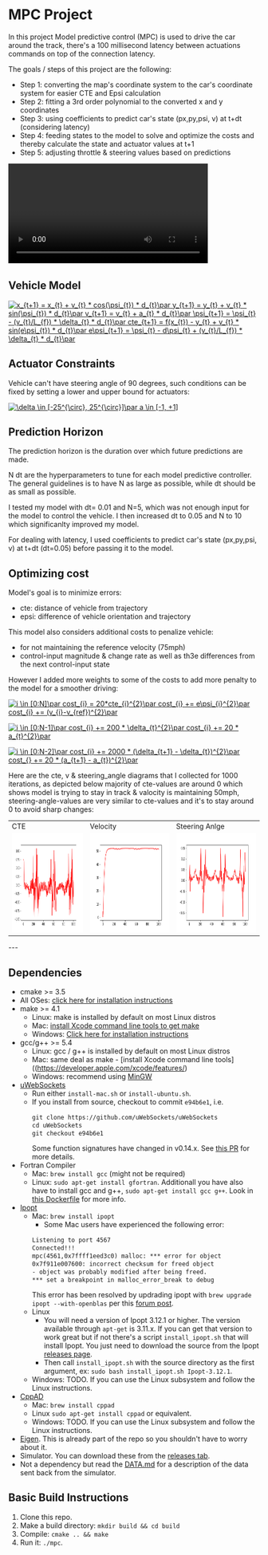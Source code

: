 # MPC Project

In this project Model predictive control (MPC) is used to drive the car around the track, there's a 100 millisecond latency between actuations commands on top of the connection latency.

The goals / steps of this project are the following:

* Step 1: converting the map's coordinate system to the car's coordinate system for easier CTE and Epsi calculation
* Step 2: fitting a 3rd order polynomial to the converted x and y coordinates
* Step 3: using coefficients to predict car's state (px,py,psi, v) at t+dt (considering latency) 
* Step 4: feeding states to the model to solve and optimize the costs and thereby calculate the state and actuator values at t+1
* Step 5: adjusting throttle & steering values based on predictions

<video width="400" controls>
  <source src="mov_bbb.mp4" type="video/mp4">
  Your browser does not support HTML5 video.
</video>

## Vehicle Model
<a href="https://www.codecogs.com/eqnedit.php?latex=x_{t&plus;1}&space;=&space;x_{t}&space;&plus;&space;v_{t}&space;*&space;cos(\psi_{t})&space;*&space;d_{t}\par&space;y_{t&plus;1}&space;=&space;y_{t}&space;&plus;&space;v_{t}&space;*&space;sin(\psi_{t})&space;*&space;d_{t}\par&space;v_{t&plus;1}&space;=&space;v_{t}&space;&plus;&space;a_{t}&space;*&space;d_{t}\par&space;\psi_{t&plus;1}&space;=&space;\psi_{t}&space;-&space;(v_{t}/L_{f})&space;*&space;\delta_{t}&space;*&space;d_{t}\par&space;cte_{t&plus;1}&space;=&space;f(x_{t})&space;-&space;y_{t}&space;&plus;&space;v_{t}&space;*&space;sin(e\psi_{t})&space;*&space;d_{t}\par&space;e\psi_{t&plus;1}&space;=&space;\psi_{t}&space;-&space;d\psi_{t}&space;&plus;&space;(v_{t}/L_{f})&space;*&space;\delta_{t}&space;*&space;d_{t}\par" target="_blank"><img src="https://latex.codecogs.com/gif.latex?x_{t&plus;1}&space;=&space;x_{t}&space;&plus;&space;v_{t}&space;*&space;cos(\psi_{t})&space;*&space;d_{t}\par&space;y_{t&plus;1}&space;=&space;y_{t}&space;&plus;&space;v_{t}&space;*&space;sin(\psi_{t})&space;*&space;d_{t}\par&space;v_{t&plus;1}&space;=&space;v_{t}&space;&plus;&space;a_{t}&space;*&space;d_{t}\par&space;\psi_{t&plus;1}&space;=&space;\psi_{t}&space;-&space;(v_{t}/L_{f})&space;*&space;\delta_{t}&space;*&space;d_{t}\par&space;cte_{t&plus;1}&space;=&space;f(x_{t})&space;-&space;y_{t}&space;&plus;&space;v_{t}&space;*&space;sin(e\psi_{t})&space;*&space;d_{t}\par&space;e\psi_{t&plus;1}&space;=&space;\psi_{t}&space;-&space;d\psi_{t}&space;&plus;&space;(v_{t}/L_{f})&space;*&space;\delta_{t}&space;*&space;d_{t}\par" title="x_{t+1} = x_{t} + v_{t} * cos(\psi_{t}) * d_{t}\par y_{t+1} = y_{t} + v_{t} * sin(\psi_{t}) * d_{t}\par v_{t+1} = v_{t} + a_{t} * d_{t}\par \psi_{t+1} = \psi_{t} - (v_{t}/L_{f}) * \delta_{t} * d_{t}\par cte_{t+1} = f(x_{t}) - y_{t} + v_{t} * sin(e\psi_{t}) * d_{t}\par e\psi_{t+1} = \psi_{t} - d\psi_{t} + (v_{t}/L_{f}) * \delta_{t} * d_{t}\par" /></a>

## Actuator Constraints

Vehicle can't have steering angle of 90 degrees, such conditions can be fixed by setting a lower and upper bound for actuators:

<a href="https://www.codecogs.com/eqnedit.php?latex=\delta&space;\in&space;[-25^{\circ},&space;25^{\circ}]\par&space;a&space;\in&space;[-1,&space;&plus;1]" target="_blank"><img src="https://latex.codecogs.com/gif.latex?\delta&space;\in&space;[-25^{\circ},&space;25^{\circ}]\par&space;a&space;\in&space;[-1,&space;&plus;1]" title="\delta \in [-25^{\circ}, 25^{\circ}]\par a \in [-1, +1]" /></a>

## Prediction Horizon

The prediction horizon is the duration over which future predictions are made. 

N dt are the hyperparameters to tune for each model predictive controller. The general guidelines is to have N as large as possible, while dt should be as small as possible.

I tested my model with dt= 0.01 and N=5, which was not enough input for the model to control the vehicle. I then increased dt to 0.05 and N to 10 which significanlty improved my model.

For dealing with latency, I used coefficients to predict car's state (px,py,psi, v) at t+dt (dt=0.05) before passing it to the model. 

## Optimizing cost

Model's goal is to minimize errors:
 * cte: distance of vehicle from trajectory
 * epsi: difference of vehicle orientation and trajectory

This model also considers additional costs to penalize vehicle:
 * for not maintaining the reference velocity (75mph)
 * control-input magnitude & change rate  as well as th3e differences from the next control-input state

However I added more weights to some of the costs to add more penalty to the model for a smoother driving:

<a href="https://www.codecogs.com/eqnedit.php?latex=i&space;\in&space;[0:N]\par&space;cost_{i}&space;=&space;20*cte_{i}^{2}\par&space;cost_{i}&space;&plus;=&space;e\psi_{i}^{2}\par&space;cost_{i}&space;&plus;=&space;(v_{i}-v_{ref})^{2}\par" target="_blank"><img src="https://latex.codecogs.com/gif.latex?i&space;\in&space;[0:N]\par&space;cost_{i}&space;=&space;20*cte_{i}^{2}\par&space;cost_{i}&space;&plus;=&space;e\psi_{i}^{2}\par&space;cost_{i}&space;&plus;=&space;(v_{i}-v_{ref})^{2}\par" title="i \in [0:N]\par cost_{i} = 20*cte_{i}^{2}\par cost_{i} += e\psi_{i}^{2}\par cost_{i} += (v_{i}-v_{ref})^{2}\par" /></a>

<a href="https://www.codecogs.com/eqnedit.php?latex=i&space;\in&space;[0:N-1]\par&space;cost_{i}&space;&plus;=&space;200&space;*&space;\delta_{t}^{2}\par&space;cost_{i}&space;&plus;=&space;20&space;*&space;a_{t}^{2}\par" target="_blank"><img src="https://latex.codecogs.com/gif.latex?i&space;\in&space;[0:N-1]\par&space;cost_{i}&space;&plus;=&space;200&space;*&space;\delta_{t}^{2}\par&space;cost_{i}&space;&plus;=&space;20&space;*&space;a_{t}^{2}\par" title="i \in [0:N-1]\par cost_{i} += 200 * \delta_{t}^{2}\par cost_{i} += 20 * a_{t}^{2}\par" /></a>

<a href="https://www.codecogs.com/eqnedit.php?latex=i&space;\in&space;[0:N-2]\par&space;cost_{i}&space;&plus;=&space;2000&space;*&space;(\delta_{t&plus;1}&space;-&space;\delta_{t})^{2}\par&space;cost_{}&space;&plus;=&space;20&space;*&space;(a_{t&plus;1}&space;-&space;a_{t})^{2}\par" target="_blank"><img src="https://latex.codecogs.com/gif.latex?i&space;\in&space;[0:N-2]\par&space;cost_{i}&space;&plus;=&space;2000&space;*&space;(\delta_{t&plus;1}&space;-&space;\delta_{t})^{2}\par&space;cost_{}&space;&plus;=&space;20&space;*&space;(a_{t&plus;1}&space;-&space;a_{t})^{2}\par" title="i \in [0:N-2]\par cost_{i} += 2000 * (\delta_{t+1} - \delta_{t})^{2}\par cost_{} += 20 * (a_{t+1} - a_{t})^{2}\par" /></a>

Here are the cte, v & steering_angle diagrams that I collected for 1000 iterations, as depicted below majority of cte-values are around 0 which shows model is trying to stay in track & valocity is maintaining 50mph, steering-angle-values are very similar to cte-values and it's to stay around 0 to avoid sharp changes:
<table style="width:100%">
  <tr>
    <td>CTE</td>
    <td>Velocity</td>
    <td>Steering Anlge</td>
  </tr>
  <tr>
    <td><img src="./plot/cte.png" width="350" height="200"/></td>
    <td><img src="./plot/v.png" width="350" height="200"/></td>
    <td><img src="./plot/delta.png" width="350" height="200"/></td>
  </tr>
  <tr>
<table>
---

## Dependencies

* cmake >= 3.5
 * All OSes: [click here for installation instructions](https://cmake.org/install/)
* make >= 4.1
  * Linux: make is installed by default on most Linux distros
  * Mac: [install Xcode command line tools to get make](https://developer.apple.com/xcode/features/)
  * Windows: [Click here for installation instructions](http://gnuwin32.sourceforge.net/packages/make.htm)
* gcc/g++ >= 5.4
  * Linux: gcc / g++ is installed by default on most Linux distros
  * Mac: same deal as make - [install Xcode command line tools]((https://developer.apple.com/xcode/features/)
  * Windows: recommend using [MinGW](http://www.mingw.org/)
* [uWebSockets](https://github.com/uWebSockets/uWebSockets)
  * Run either `install-mac.sh` or `install-ubuntu.sh`.
  * If you install from source, checkout to commit `e94b6e1`, i.e.
    ```
    git clone https://github.com/uWebSockets/uWebSockets 
    cd uWebSockets
    git checkout e94b6e1
    ```
    Some function signatures have changed in v0.14.x. See [this PR](https://github.com/udacity/CarND-MPC-Project/pull/3) for more details.
* Fortran Compiler
  * Mac: `brew install gcc` (might not be required)
  * Linux: `sudo apt-get install gfortran`. Additionall you have also have to install gcc and g++, `sudo apt-get install gcc g++`. Look in [this Dockerfile](https://github.com/udacity/CarND-MPC-Quizzes/blob/master/Dockerfile) for more info.
* [Ipopt](https://projects.coin-or.org/Ipopt)
  * Mac: `brew install ipopt`
       +  Some Mac users have experienced the following error:
       ```
       Listening to port 4567
       Connected!!!
       mpc(4561,0x7ffff1eed3c0) malloc: *** error for object 0x7f911e007600: incorrect checksum for freed object
       - object was probably modified after being freed.
       *** set a breakpoint in malloc_error_break to debug
       ```
       This error has been resolved by updrading ipopt with
       ```brew upgrade ipopt --with-openblas```
       per this [forum post](https://discussions.udacity.com/t/incorrect-checksum-for-freed-object/313433/19).
  * Linux
    * You will need a version of Ipopt 3.12.1 or higher. The version available through `apt-get` is 3.11.x. If you can get that version to work great but if not there's a script `install_ipopt.sh` that will install Ipopt. You just need to download the source from the Ipopt [releases page](https://www.coin-or.org/download/source/Ipopt/).
    * Then call `install_ipopt.sh` with the source directory as the first argument, ex: `sudo bash install_ipopt.sh Ipopt-3.12.1`. 
  * Windows: TODO. If you can use the Linux subsystem and follow the Linux instructions.
* [CppAD](https://www.coin-or.org/CppAD/)
  * Mac: `brew install cppad`
  * Linux `sudo apt-get install cppad` or equivalent.
  * Windows: TODO. If you can use the Linux subsystem and follow the Linux instructions.
* [Eigen](http://eigen.tuxfamily.org/index.php?title=Main_Page). This is already part of the repo so you shouldn't have to worry about it.
* Simulator. You can download these from the [releases tab](https://github.com/udacity/self-driving-car-sim/releases).
* Not a dependency but read the [DATA.md](./DATA.md) for a description of the data sent back from the simulator.


## Basic Build Instructions


1. Clone this repo.
2. Make a build directory: `mkdir build && cd build`
3. Compile: `cmake .. && make`
4. Run it: `./mpc`.


